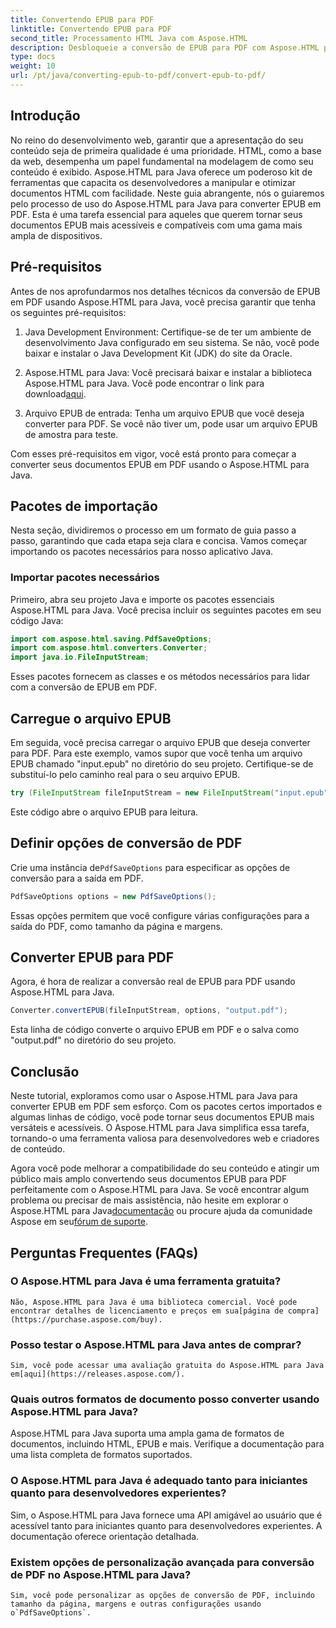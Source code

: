 ```yaml
---
title: Convertendo EPUB para PDF
linktitle: Convertendo EPUB para PDF
second_title: Processamento HTML Java com Aspose.HTML
description: Desbloqueie a conversão de EPUB para PDF com Aspose.HTML para Java, a poderosa biblioteca Java. Crie conteúdo acessível sem esforço.
type: docs
weight: 10
url: /pt/java/converting-epub-to-pdf/convert-epub-to-pdf/
---
```

## Introdução

No reino do desenvolvimento web, garantir que a apresentação do seu conteúdo seja de primeira qualidade é uma prioridade. HTML, como a base da web, desempenha um papel fundamental na modelagem de como seu conteúdo é exibido. Aspose.HTML para Java oferece um poderoso kit de ferramentas que capacita os desenvolvedores a manipular e otimizar documentos HTML com facilidade. Neste guia abrangente, nós o guiaremos pelo processo de uso do Aspose.HTML para Java para converter EPUB em PDF. Esta é uma tarefa essencial para aqueles que querem tornar seus documentos EPUB mais acessíveis e compatíveis com uma gama mais ampla de dispositivos.

## Pré-requisitos

Antes de nos aprofundarmos nos detalhes técnicos da conversão de EPUB em PDF usando Aspose.HTML para Java, você precisa garantir que tenha os seguintes pré-requisitos:

1. Java Development Environment: Certifique-se de ter um ambiente de desenvolvimento Java configurado em seu sistema. Se não, você pode baixar e instalar o Java Development Kit (JDK) do site da Oracle.

2. Aspose.HTML para Java: Você precisará baixar e instalar a biblioteca Aspose.HTML para Java. Você pode encontrar o link para download[aqui](https://releases.aspose.com/html/java/).

3. Arquivo EPUB de entrada: Tenha um arquivo EPUB que você deseja converter para PDF. Se você não tiver um, pode usar um arquivo EPUB de amostra para teste.

Com esses pré-requisitos em vigor, você está pronto para começar a converter seus documentos EPUB em PDF usando o Aspose.HTML para Java.

## Pacotes de importação

Nesta seção, dividiremos o processo em um formato de guia passo a passo, garantindo que cada etapa seja clara e concisa. Vamos começar importando os pacotes necessários para nosso aplicativo Java.

### Importar pacotes necessários

Primeiro, abra seu projeto Java e importe os pacotes essenciais Aspose.HTML para Java. Você precisa incluir os seguintes pacotes em seu código Java:

```java
import com.aspose.html.saving.PdfSaveOptions;
import com.aspose.html.converters.Converter;
import java.io.FileInputStream;
```

Esses pacotes fornecem as classes e os métodos necessários para lidar com a conversão de EPUB em PDF.

## Carregue o arquivo EPUB

Em seguida, você precisa carregar o arquivo EPUB que deseja converter para PDF. Para este exemplo, vamos supor que você tenha um arquivo EPUB chamado "input.epub" no diretório do seu projeto. Certifique-se de substituí-lo pelo caminho real para o seu arquivo EPUB.

```java
try (FileInputStream fileInputStream = new FileInputStream("input.epub")) {
```

Este código abre o arquivo EPUB para leitura.

## Definir opções de conversão de PDF

 Crie uma instância de`PdfSaveOptions` para especificar as opções de conversão para a saída em PDF.

```java
PdfSaveOptions options = new PdfSaveOptions();
```

Essas opções permitem que você configure várias configurações para a saída do PDF, como tamanho da página e margens.

## Converter EPUB para PDF

Agora, é hora de realizar a conversão real de EPUB para PDF usando Aspose.HTML para Java.

```java
Converter.convertEPUB(fileInputStream, options, "output.pdf");
```

Esta linha de código converte o arquivo EPUB em PDF e o salva como "output.pdf" no diretório do seu projeto.

## Conclusão

Neste tutorial, exploramos como usar o Aspose.HTML para Java para converter EPUB em PDF sem esforço. Com os pacotes certos importados e algumas linhas de código, você pode tornar seus documentos EPUB mais versáteis e acessíveis. O Aspose.HTML para Java simplifica essa tarefa, tornando-o uma ferramenta valiosa para desenvolvedores web e criadores de conteúdo.

 Agora você pode melhorar a compatibilidade do seu conteúdo e atingir um público mais amplo convertendo seus documentos EPUB para PDF perfeitamente com o Aspose.HTML para Java. Se você encontrar algum problema ou precisar de mais assistência, não hesite em explorar o Aspose.HTML para Java[documentação](https://reference.aspose.com/html/java/) ou procure ajuda da comunidade Aspose em seu[fórum de suporte](https://forum.aspose.com/).

## Perguntas Frequentes (FAQs)

### O Aspose.HTML para Java é uma ferramenta gratuita?
    Não, Aspose.HTML para Java é uma biblioteca comercial. Você pode encontrar detalhes de licenciamento e preços em sua[página de compra](https://purchase.aspose.com/buy).

### Posso testar o Aspose.HTML para Java antes de comprar?
    Sim, você pode acessar uma avaliação gratuita do Aspose.HTML para Java em[aqui](https://releases.aspose.com/).

### Quais outros formatos de documento posso converter usando Aspose.HTML para Java?
   Aspose.HTML para Java suporta uma ampla gama de formatos de documentos, incluindo HTML, EPUB e mais. Verifique a documentação para uma lista completa de formatos suportados.

### O Aspose.HTML para Java é adequado tanto para iniciantes quanto para desenvolvedores experientes?
   Sim, o Aspose.HTML para Java fornece uma API amigável ao usuário que é acessível tanto para iniciantes quanto para desenvolvedores experientes. A documentação oferece orientação detalhada.

### Existem opções de personalização avançada para conversão de PDF no Aspose.HTML para Java?
    Sim, você pode personalizar as opções de conversão de PDF, incluindo tamanho da página, margens e outras configurações usando o`PdfSaveOptions`.